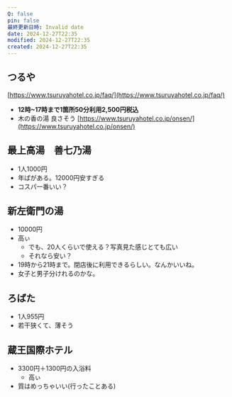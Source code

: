 ```yaml
---
Q: false
pin: false
最終更新日時: Invalid date
date: 2024-12-27T22:35
modified: 2024-12-27T22:35
created: 2024-12-27T22:35
---
```

  

## つるや

[https://www.tsuruyahotel.co.jp/faq/](https://www.tsuruyahotel.co.jp/faq/)

- **12時~17時まで1箇所50分利用2,500円税込**
- 木の香の湯 良さそう [https://www.tsuruyahotel.co.jp/onsen/](https://www.tsuruyahotel.co.jp/onsen/)

## 最上高湯　善七乃湯

- 1人1000円
- 年ぱがある。12000円安すぎる
- コスパ一番いい？

## 新左衛門の湯

- 10000円
- 高ぃ
    - でも、20人くらいで使える？写真見た感じとても広い
    - それなら安い？
- 19時から21時まで。閉店後に利用できるらしい。なんかいいね。
- 女子と男子分けれるのかな。

## ろばた

- 1人955円
- 若干狭くて、薄そう

## 蔵王国際ホテル

- 3300円＋1300円の入浴料
    - 高ぃ
- 質はめっちゃいい(行ったことある)